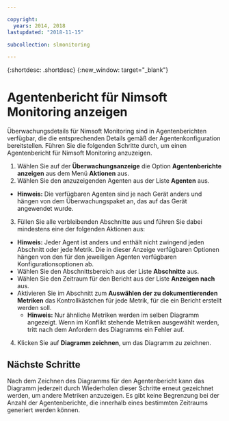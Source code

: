 ```yaml
---

copyright:
  years: 2014, 2018
lastupdated: "2018-11-15"

subcollection: slmonitoring

---
```


{:shortdesc: .shortdesc}
{:new_window: target="_blank"}

# Agentenbericht für Nimsoft Monitoring anzeigen

Überwachungsdetails für Nimsoft Monitoring sind in Agentenberichten verfügbar, die die entsprechenden Details gemäß der Agentenkonfiguration bereitstellen. Führen Sie die folgenden Schritte durch, um einen Agentenbericht für Nimsoft Monitoring anzuzeigen.

1. Wählen Sie auf der **Überwachungsanzeige** die Option **Agentenberichte anzeigen** aus dem Menü **Aktionen** aus.
2. Wählen Sie den anzuzeigenden Agenten aus der Liste **Agenten** aus.
  * **Hinweis:** Die verfügbaren Agenten sind je nach Gerät anders und hängen von dem Überwachungspaket an, das auf das Gerät angewendet wurde.
3. Füllen Sie alle verbleibenden Abschnitte aus und führen Sie dabei mindestens eine der folgenden Aktionen aus:
  * **Hinweis:** Jeder Agent ist anders und enthält nicht zwingend jeden Abschnitt oder jede Metrik. Die in dieser Anzeige verfügbaren Optionen hängen von den für den jeweiligen Agenten verfügbaren Konfigurationsoptionen ab.
  * Wählen Sie den Abschnittsbereich aus der Liste **Abschnitte** aus.
  * Wählen Sie den Zeitraum für den Bericht aus der Liste **Anzeigen nach** aus.
  * Aktivieren Sie im Abschnitt zum **Auswählen der zu dokumentierenden Metriken** das Kontrollkästchen für jede Metrik, für die ein Bericht erstellt werden soll.
    * **Hinweis:** Nur ähnliche Metriken werden im selben Diagramm angezeigt. Wenn im Konflikt stehende Metriken ausgewählt werden, tritt nach dem Anfordern des Diagramms ein Fehler auf.
4. Klicken Sie auf **Diagramm zeichnen**, um das Diagramm zu zeichnen.

## Nächste Schritte

Nach dem Zeichnen des Diagramms für den Agentenbericht kann das Diagramm jederzeit durch Wiederholen dieser Schritte erneut gezeichnet werden, um andere Metriken anzuzeigen. Es gibt keine Begrenzung bei der Anzahl der Agentenberichte, die innerhalb eines bestimmten Zeitraums generiert werden können.
